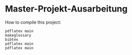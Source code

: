# Master-Projekt-Ausarbeitung

How to compile this project:

```console
pdflatex main
makeglossary
bibtex
pdflatex main
pdflatex main
```